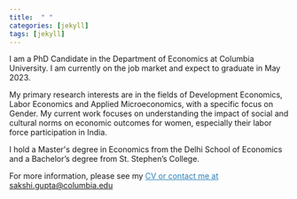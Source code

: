 ```yaml
---
title:  " "
categories: [jekyll]
tags: [jekyll]
---
```

I am a PhD Candidate in the Department of Economics at Columbia University. I am currently on the job market and expect to graduate in May 2023. 

My primary research interests are in the fields of Development Economics, Labor Economics and Applied Microeconomics, with a specific focus on Gender. My current work focuses on understanding the impact of social and cultural norms on economic outcomes for women, especially their labor force participation in India.

I hold a Master's degree in Economics from the Delhi School of Economics and a Bachelor’s degree from St. Stephen’s College.  

For more information, please see my <a href="https://www.theigc.org/wp-content/uploads/2021/03/Bower-et-al-2021.pdf" style="color:#2980b9;" target="_blank">CV or contact me at <a href="mailto:sakshi.gupta@columbia.edu">sakshi.gupta@columbia.edu</a>
